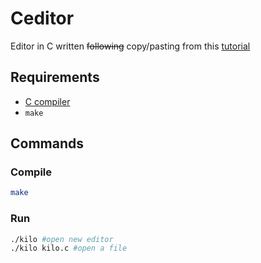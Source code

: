 # Ceditor

Editor in C written ~~following~~ copy/pasting from this [tutorial](http://viewsourcecode.org/snaptoken/kilo/01.setup.html)


## Requirements

* [C compiler](http://viewsourcecode.org/snaptoken/kilo/01.setup.html#how-to-install-a-c-compiler)
* `make`

## Commands

### Compile

```sh
make
```

### Run

```sh
./kilo #open new editor
./kilo kilo.c #open a file
```
